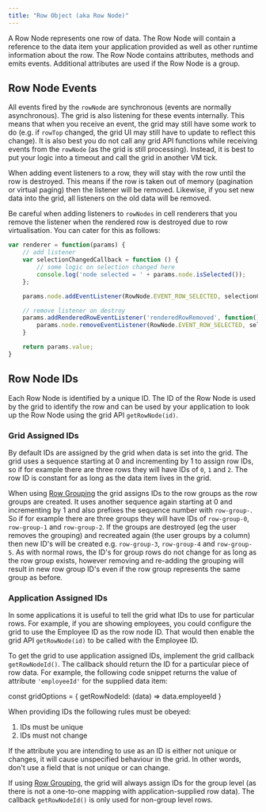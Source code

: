 ```yaml
---
title: "Row Object (aka Row Node)"
---
```


A Row Node represents one row of data. The Row Node will contain a reference to the data item your application provided as well as other runtime information about the row. The Row Node contains attributes, methods and emits events. Additional attributes are used if the Row Node is a group.

<api-documentation source='resources/reference.json' config='{ "codeSrc": "RowNode"}'></api-documentation>
<api-documentation source='resources/methods.json' config='{ "isApi": true, "codeSrc": "RowNode"}'></api-documentation>

## Row Node Events

All events fired by the `rowNode` are synchronous (events are normally asynchronous). The grid is also listening for these events internally. This means that when you receive an event, the grid  may still have some work to do (e.g. if `rowTop` changed, the grid UI may still have to update to reflect this change). It is also best you do not call any grid API functions while receiving events from the `rowNode` (as the grid is still processing). Instead, it is best to put your logic into a timeout and call the grid in another VM tick.

When adding event listeners to a row, they will stay with the row until the row is destroyed. This means if the row is taken out of memory (pagination or virtual paging) then the listener will be removed. Likewise, if you set new data into the grid, all listeners on the old data will be removed.

Be careful when adding listeners to `rowNodes` in cell renderers that you remove the listener when the rendered row is destroyed due to row virtualisation. You can cater for this as follows:

```js
var renderer = function(params) {
    // add listener
    var selectionChangedCallback = function () {
        // some logic on selection changed here
        console.log('node selected = ' + params.node.isSelected());
    };

    params.node.addEventListener(RowNode.EVENT_ROW_SELECTED, selectionChangedCallback);

    // remove listener on destroy
    params.addRenderedRowEventListener('renderedRowRemoved', function() {
        params.node.removeEventListener(RowNode.EVENT_ROW_SELECTED, selectionChangedCallback);
    }

    return params.value;
}
```
<api-documentation source='resources/events.json' config='{ "codeSrc": "RowNode"}'></api-documentation>

## Row Node IDs

Each Row Node is identified by a unique ID. The ID of the Row Node is used by the grid to identify the row and can be 
used by your application to look up the Row Node using the grid API `getRowNode(id)`.

### Grid Assigned IDs

By default IDs are assigned by the grid when data is set into the grid. The grid uses a sequence starting at 0 and 
incrementing by 1 to assign row IDs, so if for example there are three rows they will have IDs of `0`, `1` and `2`. 
The row ID is constant for as long as the data item lives in the grid.

When using [Row Grouping](/grouping/) the grid assigns IDs to the row groups as the row groups are created. It uses 
another sequence again starting at 0 and incrementing by 1 and also prefixes the sequence number with `row-group-`. 
So if for example there are three groups they will have IDs of `row-group-0`, `row-group-1` and `row-group-2`. If the 
groups are destroyed (eg the user removes the grouping) and recreated again (the user groups by a column) then new ID's 
will be created e.g. `row-group-3`, `row-group-4` and `row-group-5`. As with normal rows, the ID's for group rows do 
not change for as long as the row group exists, however removing and re-adding the grouping will result in new row 
group ID's even if the row group represents the same group as before.

### Application Assigned IDs

In some applications it is useful to tell the grid what IDs to use for particular rows. For example, if you are showing 
employees, you could configure the grid to use the Employee ID as the row node ID. That would then enable the grid 
API `getRowNode(id)` to be called with the Employee ID.

To get the grid to use application assigned IDs, implement the grid callback `getRowNodeId()`. The callback should 
return the ID for a particular piece of row data. For example, the following code snippet returns the value of 
attribute `'employeeId'` for the supplied data item:

<snippet>
const gridOptions = {
    getRowNodeId: (data) => data.employeeId
}
</snippet>

When providing IDs the following rules must be obeyed:

1. IDs must be unique
1. IDs must not change

If the attribute you are intending to use as an ID is either not unique or changes, it will cause unspecified behaviour in the grid. In other words, don't use a field that is not unique or can change.

If using [Row Grouping](/grouping/), the grid will always assign IDs for the group level (as there is not a one-to-one mapping with application-supplied row data). The callback `getRowNodeId()` is only used for non-group level rows.
